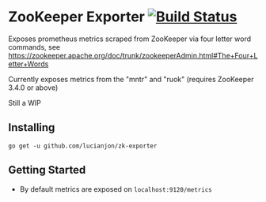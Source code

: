 # ZooKeeper Exporter [![Build Status](https://travis-ci.org/lucianjon/zk-exporter.svg?branch=master)](https://travis-ci.org/lucianjon/zk-exporter)

Exposes prometheus metrics scraped from ZooKeeper via four letter word commands, see https://zookeeper.apache.org/doc/trunk/zookeeperAdmin.html#The+Four+Letter+Words

Currently exposes metrics from the "mntr" and "ruok" (requires ZooKeeper 3.4.0 or above)

Still a WIP

## Installing

```
go get -u github.com/lucianjon/zk-exporter
```

## Getting Started

* By default metrics are exposed on `localhost:9120/metrics`
